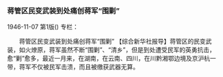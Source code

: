 ### 蒋管区民变武装到处痛创蒋军“围剿”

1946-11-07
第1版()
专栏：

　　蒋管区民变武装到处痛创蒋军“围剿”
    【综合新华社报导】蒋管区的民变武装，如火燎原，蒋军虽然不断“围剿”、“清乡”，但是到处遭受民军的英勇抗击，愈“剿”愈多，最近一月来，在湖南，在云南、四川，在川黔湘鄂边境及京沪杭一带，蒋军不仅被民军击溃，而且被缴获武器无算。
